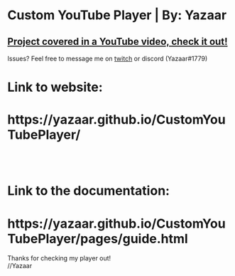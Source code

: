 # Custom YouTube Player | By: Yazaar
<h2><a href="https://www.youtube.com/watch?v=kH3cjFYr-js">Project covered in a YouTube video, check it out!</a></h2>
<p>Issues? Feel free to message me on <a href="https://www.twitch.tv/yazaar">twitch</a> or discord (Yazaar#1779)</p>
<h1>Link to website:</h1>
<h1>https://yazaar.github.io/CustomYouTubePlayer/</h1>
<br><br>
<h1>Link to the documentation:</h1>
<h1>https://yazaar.github.io/CustomYouTubePlayer/pages/guide.html</h1>
<p>Thanks for checking my player out!<br>//Yazaar</p>
